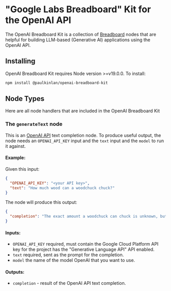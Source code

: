 # "Google Labs Breadboard" Kit for the OpenAI API

The OpenAI Breadboard Kit is a collection of [Breadboard](https://github.com/google/labs-prototypes/tree/main/seeds/breadboard) nodes that are helpful for building LLM-based (Generative AI) applications using the OpenAI API.

## Installing

OpenAI Breadboard Kit requires Node version >=v19.0.0. To install:

```sh
npm install @paulkinlan/openai-breadboard-kit
```

## Node Types

Here are all node handlers that are included in the OpenAI Breadboard Kit

### The `generateText` node

This is an [OpenAI API](https://platform.openai.com/docs) text completion node. To produce useful output, the node needs an `OPENAI_API_KEY` input and the `text` input and the `model` to run it against.

#### Example:

Given this input:

```json
{
  "OPENAI_API_KEY": "<your API key>",
  "text": "How much wood can a woodchuck chuck?"
}
```

The node will produce this output:

```json
{
  "completion": "The exact amount a woodchuck can chuck is unknown, but it is believed that they can chuck about 700 pounds of wood in a day."
}
```

#### Inputs:

- `OPENAI_API_KEY` required, must contain the Google Cloud Platform API key for the project has the "Generative Language API" API enabled.
- `text` required, sent as the prompt for the completion.
- `model` the name of the model OpenAI that you want to use.

#### Outputs:

- `completion` - result of the OpenAI API text completion.
